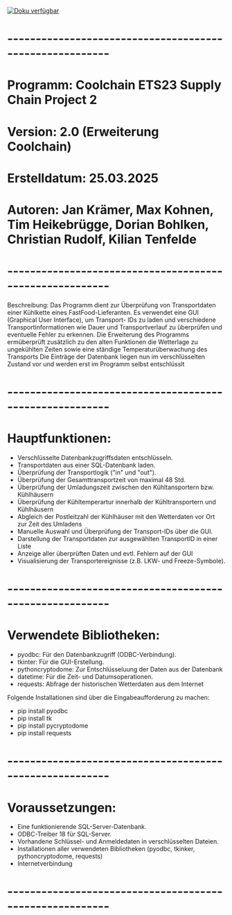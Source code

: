 [![Doku verfügbar](https://img.shields.io/badge/Dokumentation-online-blue)](https://jankraeme.github.io/ETS23_PythonProjekt_Gruppe1/)

# --------------------------------------------------------
# Programm: Coolchain ETS23 Supply Chain Project 2
# Version: 2.0 (Erweiterung Coolchain)
# Erstelldatum: 25.03.2025
# Autoren: Jan Krämer, Max Kohnen, Tim Heikebrügge, Dorian Bohlken, Christian Rudolf, Kilian Tenfelde
# --------------------------------------------------------
 Beschreibung:
 Das Programm dient zur Überprüfung von Transportdaten einer Kühlkette eines FastFood-Lieferanten.
 Es verwendet eine GUI (Graphical User Interface), um Transport-
 IDs zu laden und verschiedene Transportinformationen wie Dauer 
 und Transportverlauf zu überprüfen und eventuelle Fehler zu erkennen.
 Die Erweiterung des Programms ermüberprüft zusätzlich zu den alten Funktionen
 die Wetterlage zu  ungekühlten Zeiten sowie eine ständige Temperaturüberwachung des Transports
 Die Einträge der Datenbank liegen nun im verschlüsselten Zustand vor und werden erst im Programm selbst entschlüsslt
# --------------------------------------------------------
# Hauptfunktionen:
 - Verschlüsselte Datenbankzugriffsdaten entschlüsseln.
 - Transportdaten aus einer SQL-Datenbank laden.
 - Überprüfung der Transportlogik ("in" und "out").
 - Überprüfung der Gesamttransportzeit von maximal 48 Std.
 - Überprüfung der Umladungszeit zwischen den Kühltansportern bzw. Kühlhäusern
 - Überprüfung der Kühltemperartur innerhalb der Kühltransportern und Kühlhäusern
 - Abgleich der Postleitzahl der Kühlhäuser mit den Wetterdaten vor Ort zur Zeit des Umladens
 - Manuelle Auswahl und Überprüfung der Transport-IDs über die GUI.
 - Darstellung der Transportdaten zur ausgewählten TransportID in einer Liste
 - Anzeige aller überprüften Daten und evtl. Fehlern auf der GUI
 - Visualisierung der Transportereignisse (z.B. LKW- und Freeze-Symbole).
# --------------------------------------------------------
# Verwendete Bibliotheken:
 - pyodbc: Für den Datenbankzugriff (ODBC-Verbindung).
 - tkinter: Für die GUI-Erstellung.
 - pythoncryptodome: Zur Entschlüsseluung der Daten aus der Datenbank
 - datetime: Für die Zeit- und Datumsoperationen.
 - requests: Abfrage der historischen Wetterdaten aus dem Internet

Folgende Installationen sind über die Eingabeaufforderung zu machen:
- pip install pyodbc
- pip install tk
- pip install pycryptodome
- pip install requests

# --------------------------------------------------------
# Voraussetzungen:
 - Eine funktionierende SQL-Server-Datenbank.
 - ODBC-Treiber 18 für SQL-Server.
 - Vorhandene Schlüssel- und Anmeldedaten in verschlüsselten Dateien.
 - Installationen aller verwendeten Bibliotheken (pyodbc, tkinker, pythoncryptodome, requests)
 - Internetverbindung
# --------------------------------------------------------
